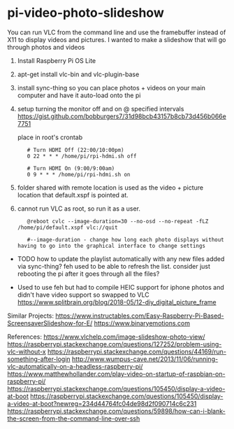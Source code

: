 # pi-video-photo-slideshow

You can run VLC from the command line and use the framebuffer instead of X11 to display videos and pictures. I wanted to make a slideshow that will go through photos and videos


1. Install Raspberry Pi OS Lite
2. apt-get install vlc-bin and vlc-plugin-base
3. install sync-thing so you can place photos + videos on your main computer and have it auto-load onto the pi
4. setup turning the monitor off and on @ specified intervals
     https://gist.github.com/bobburgers7/31d98bcb43157b8cb73d456b066e7751
     
     place in root's crontab
          
          # Turn HDMI Off (22:00/10:00pm)
          0 22 * * * /home/pi/rpi-hdmi.sh off

          # Turn HDMI On (9:00/9:00am)
          0 9 * * * /home/pi/rpi-hdmi.sh on

6. folder shared with remote location is used as the video + picture location that default.xspf is pointed at.
7. cannot run VLC as root, so run it as a user.
        
          @reboot cvlc --image-duration=30 --no-osd --no-repeat -fLZ /home/pi/default.xspf vlc://quit
          
          #--image-duration - change how long each photo displays without having to go into the graphical interface to change settings

- TODO
     how to update the playlist automatically with any new files added via sync-thing?  feh used to be able to refresh the list.  consider just rebooting the pi after it goes through all the files?
     
- Used to use feh but had to compile HEIC support for iphone photos and didn't have video support so swapped to VLC
https://www.splitbrain.org/blog/2018-05/12-diy_digital_picture_frame

Similar Projects:
https://www.instructables.com/Easy-Raspberry-Pi-Based-ScreensaverSlideshow-for-E/
https://www.binaryemotions.com

References:
https://www.vlchelp.com/image-slideshow-photo-view/
https://raspberrypi.stackexchange.com/questions/127252/problem-using-vlc-without-x
https://raspberrypi.stackexchange.com/questions/44169/run-something-after-login
http://www.wumpus-cave.net/2013/11/06/running-vlc-automatically-on-a-headless-raspberry-pi/
https://www.matthewhollander.com/play-video-on-startup-of-raspbian-on-raspberry-pi/
https://raspberrypi.stackexchange.com/questions/105450/display-a-video-at-boot
https://raspberrypi.stackexchange.com/questions/105450/display-a-video-at-boot?newreg=234d44764fc04de98d2f090714c6c231
https://raspberrypi.stackexchange.com/questions/59898/how-can-i-blank-the-screen-from-the-command-line-over-ssh
